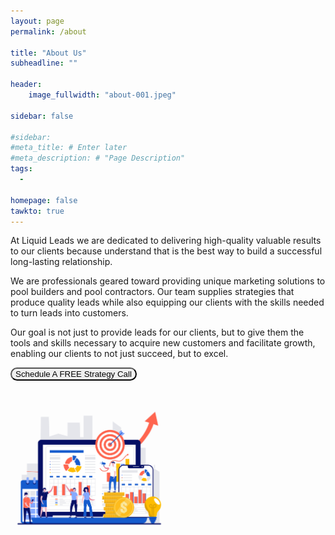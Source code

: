 ```yaml
---
layout: page
permalink: /about

title: "About Us"
subheadline: ""

header:
    image_fullwidth: "about-001.jpeg"

sidebar: false

#sidebar: 
#meta_title: # Enter later
#meta_description: # "Page Description"
tags:
  - 

homepage: false
tawkto: true
---
```


At Liquid Leads we are dedicated to delivering high-quality valuable results to our clients because understand that is the best way to build a successful long-lasting relationship.

We are professionals geared toward providing unique marketing solutions to pool builders and pool contractors. Our team supplies strategies that produce quality leads while also equipping our clients with the skills needed to turn leads into customers.

Our goal is not just to provide leads for our clients, but to give them the tools and skills necessary to acquire new customers and facilitate growth, enabling our clients to not just succeed, but to excel.

<a href="https://calendly.com/mayowa-liquidleads/demo"><button id="about-cta1" style="border-radius: 12px">Schedule A FREE Strategy Call</button>

<div style="align-items: right">
  <img id="about-002"
      src="../images/about-002-copy.jpeg"
      alt="credit card machine"
      width="50%" height="auto"
      style="position: relative;"
      />
</div>
    
